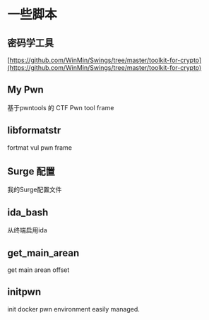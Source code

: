 # 一些脚本

## 密码学工具
[https://github.com/WinMin/Swings/tree/master/toolkit-for-crypto](https://github.com/WinMin/Swings/tree/master/toolkit-for-crypto)

## My Pwn

基于pwntools 的 CTF Pwn tool frame

## libformatstr

fortmat vul pwn frame

## Surge 配置

我的Surge配置文件

## ida_bash

从终端启用ida

## get_main_arean

get main arean offset

## initpwn

init docker pwn environment easily managed.